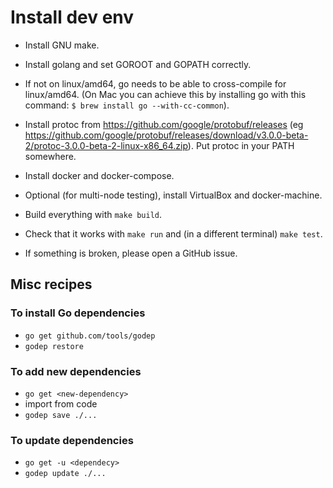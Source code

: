 
Install dev env
===============

* Install GNU make.
* Install golang and set GOROOT and GOPATH correctly.
* If not on linux/amd64, go needs to be able to cross-compile for linux/amd64.
    (On Mac you can achieve this by installing go with this command:
    `$ brew install go --with-cc-common`).
* Install protoc from https://github.com/google/protobuf/releases (eg https://github.com/google/protobuf/releases/download/v3.0.0-beta-2/protoc-3.0.0-beta-2-linux-x86_64.zip). Put protoc in your PATH somewhere.
* Install docker and docker-compose.
* Optional (for multi-node testing), install VirtualBox and docker-machine.
* Build everything with `make build`.

* Check that it works with `make run` and (in a different terminal)
    `make test`.
* If something is broken, please open a GitHub issue.

Misc recipes
------------

### To install Go dependencies

* `go get github.com/tools/godep`
* `godep restore`

### To add new dependencies

* `go get <new-dependency>`
* import from code
* `godep save ./...`

### To update dependencies

* `go get -u <dependecy>`
* `godep update ./...`
